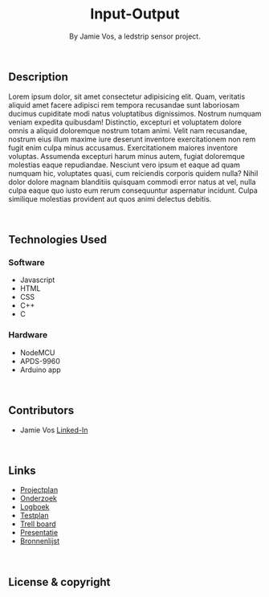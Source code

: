 <h1 align="center">
    Input-Output
</h1>


<p align="center">
    By Jamie Vos, a ledstrip sensor project.
</p>

<br>

## Description
Lorem ipsum dolor, sit amet consectetur adipisicing elit. Quam, veritatis aliquid amet facere adipisci rem tempora recusandae sunt laboriosam ducimus cupiditate modi natus voluptatibus dignissimos. Nostrum numquam veniam expedita quibusdam!
Distinctio, excepturi et voluptatem dolore omnis a aliquid doloremque nostrum totam animi. Velit nam recusandae, nostrum eius illum maxime iure deserunt inventore exercitationem non rem fugit enim culpa minus accusamus.
Exercitationem maiores inventore voluptas. Assumenda excepturi harum minus autem, fugiat doloremque molestias eaque repudiandae. Nesciunt vero ipsum et eaque ad quam numquam hic, voluptates quasi, cum reiciendis corporis quidem nulla?
Nihil dolor dolore magnam blanditiis quisquam commodi error natus at vel, nulla culpa eaque quo iusto eum rerum consequuntur aspernatur incidunt. Culpa similique molestias provident aut quos animi delectus debitis.

<br>

## Technologies Used

### Software
 - Javascript
 - HTML
 - CSS
 - C++
 - C

### Hardware
 - NodeMCU
 - APDS-9960
 - Arduino app

<br>

## Contributors
- Jamie Vos <a href="#">Linked-In</a>

<br>

## Links
- <a href="#">Projectplan</a>
- <a href="#">Onderzoek</a>
- <a href="#">Logboek</a>
- <a href="#">Testplan</a>
- <a href="#">Trell board</a>
- <a href="#">Presentatie</a>
- <a href="#">Bronnenlijst</a>

<br>

## License & copyright

